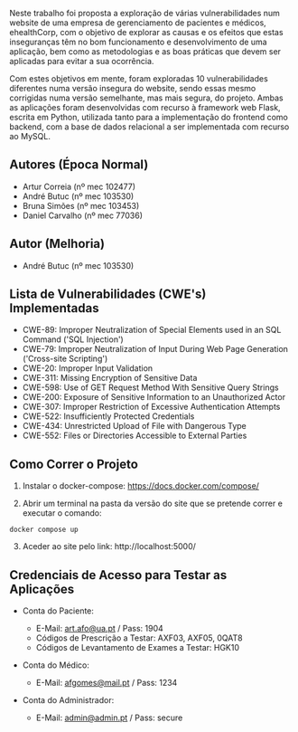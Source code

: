 Neste trabalho foi proposta a exploração de várias vulnerabilidades num website de uma empresa de gerenciamento de pacientes e médicos, ehealthCorp, com o objetivo de explorar as causas e os efeitos que estas inseguranças têm no bom funcionamento e desenvolvimento de uma aplicação, bem como as metodologias e as boas práticas que devem ser aplicadas para evitar a sua ocorrência.

Com estes objetivos em mente, foram exploradas 10 vulnerabilidades diferentes numa versão insegura do website, sendo essas mesmo corrigidas numa versão semelhante, mas mais segura, do projeto. Ambas as aplicações foram desenvolvidas com recurso à framework web Flask, escrita em Python, utilizada tanto para a implementação do frontend como backend, com a base de dados relacional a ser implementada com recurso ao MySQL.

## Autores (Época Normal)

- Artur Correia (nº mec 102477)
- André Butuc (nº mec 103530)
- Bruna Simões (nº mec 103453)
- Daniel Carvalho (nº mec 77036)

## Autor (Melhoria)

- André Butuc (nº mec 103530)

## Lista de Vulnerabilidades (CWE's) Implementadas

- CWE-89: Improper Neutralization of Special Elements used in an SQL Command ('SQL Injection')
- CWE-79: Improper Neutralization of Input During Web Page Generation ('Cross-site Scripting')
- CWE-20: Improper Input Validation
- CWE-311: Missing Encryption of Sensitive Data
- CWE-598: Use of GET Request Method With Sensitive Query Strings
- CWE-200: Exposure of Sensitive Information to an Unauthorized Actor
- CWE-307: Improper Restriction of Excessive Authentication Attempts
- CWE-522: Insufficiently Protected Credentials
- CWE-434: Unrestricted Upload of File with Dangerous Type
- CWE-552: Files or Directories Accessible to External Parties

## Como Correr o Projeto

1. Instalar o docker-compose:
   https://docs.docker.com/compose/

2. Abrir um terminal na pasta da versão do site que se pretende correr e executar o comando:

```
docker compose up
```

3. Aceder ao site pelo link:
   http://localhost:5000/

## Credenciais de Acesso para Testar as Aplicações

- Conta do Paciente:
  - E-Mail: art.afo@ua.pt / Pass: 1904
  - Códigos de Prescrição a Testar: AXF03, AXF05, 0QAT8
  - Códigos de Levantamento de Exames a Testar: HGK10
- Conta do Médico:

  - E-Mail: afgomes@mail.pt / Pass: 1234

- Conta do Administrador:
  - E-Mail: admin@admin.pt / Pass: secure
